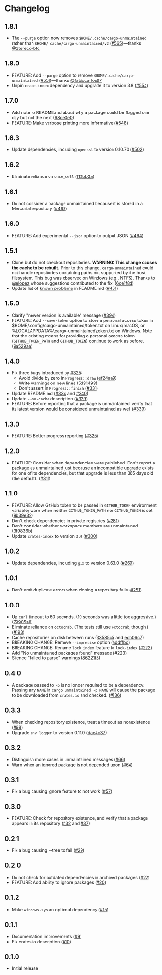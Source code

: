 # Changelog

## 1.8.1

- The `--purge` option now removes `$HOME/.cache/cargo-unmaintained` rather than `$HOME/.cache/cargo-unmaintained/v2` ([#565](https://github.com/trailofbits/cargo-unmaintained/pull/565))&mdash;thanks [@Stereco-btc](https://github.com/Stereco-btc)

## 1.8.0

- FEATURE: Add `--purge` option to remove `$HOME/.cache/cargo-unmaintained` ([#551](https://github.com/trailofbits/cargo-unmaintained/pull/551))&mdash;thanks [@fabiocarlos97](https://github.com/fabiocarlos97)
- Unpin `crate-index` dependency and upgrade it to version 3.8 ([#554](https://github.com/trailofbits/cargo-unmaintained/pull/554))

## 1.7.0

- Add note to README.md about why a package could be flagged one day but not the next ([68ce0e0](https://github.com/trailofbits/cargo-unmaintained/commit/68ce0e03285139593d33a5859d85bc8d1146c206))
- FEATURE: Make verbose printing more informative ([#548](https://github.com/trailofbits/cargo-unmaintained/pull/548))

## 1.6.3

- Update dependencies, including `openssl` to version 0.10.70 ([#502](https://github.com/trailofbits/cargo-unmaintained/pull/502))

## 1.6.2

- Eliminate reliance on `once_cell` ([f12bb3a](https://github.com/trailofbits/cargo-unmaintained/commit/f12bb3ad03ce5b5b43424518a2b4bf41268de53b))

## 1.6.1

- Do not consider a package unmaintained because it is stored in a Mercurial repository ([#489](https://github.com/trailofbits/cargo-unmaintained/pull/489))

## 1.6.0

- FEATURE: Add experimental `--json` option to output JSON ([#464](https://github.com/trailofbits/cargo-unmaintained/pull/464))

## 1.5.1

- Clone but do not checkout repositories. **WARNING: This change causes the cache to be rebuilt.** Prior to this change, `cargo-unmaintained` could not handle repositories containing paths not supported by the host filesystem. This bug was observed on Windows (e.g., NTFS). Thanks to [@elopez](https://github.com/elopez) whose suggestions contributed to the fix. ([6ce1f8d](https://github.com/trailofbits/cargo-unmaintained/commit/6ce1f8de9d09b4d41c714cd78480622da5f5f328))
- Update list of [known problems](https://github.com/trailofbits/cargo-unmaintained?tab=readme-ov-file#known-problems) in README.md ([#451](https://github.com/trailofbits/cargo-unmaintained/pull/451))

## 1.5.0

- Clarify "newer version is available" message ([#394](https://github.com/trailofbits/cargo-unmaintained/pull/394))
- FEATURE: Add `--save-token` option to store a personal access token in $HOME/.config/cargo-unmaintained/token.txt on Linux/macOS, or %LOCALAPPDATA%\cargo-unmaintained\token.txt on Windows. Note that the existing means for providing a personal access token (`GITHUB_TOKEN_PATH` and `GITHUB_TOKEN`) continue to work as before. ([9a529aa](https://github.com/trailofbits/cargo-unmaintained/commit/9a529aadbada51a543b4db94cef21efd2c3f5ffc))

## 1.4.0

- Fix three bugs introduced by [#325](https://github.com/trailofbits/cargo-unmaintained/pull/325):
  - Avoid divide by zero in `Progress::draw` ([ef24aa9](https://github.com/trailofbits/cargo-unmaintained/commit/ef24aa968b4618a3beefd7daa989ace0082a8180))
  - Write warnings on new lines ([5d31493](https://github.com/trailofbits/cargo-unmaintained/commit/5d314938f0372fa8a222211bb21f4773a0330508))
  - Don't assert in `Progress::finish` ([#331](https://github.com/trailofbits/cargo-unmaintained/pull/331))
- Update README.md ([#334](https://github.com/trailofbits/cargo-unmaintained/pull/334) and [#340](https://github.com/trailofbits/cargo-unmaintained/pull/340))
- Update `--no-cache` description ([#329](https://github.com/trailofbits/cargo-unmaintained/pull/329))
- FEATURE: Before reporting that a package is unmaintained, verify that its latest version would be considered unmaintained as well ([#339](https://github.com/trailofbits/cargo-unmaintained/pull/339))

## 1.3.0

- FEATURE: Better progress reporting ([#325](https://github.com/trailofbits/cargo-unmaintained/pull/325))

## 1.2.0

- FEATURE: Consider when dependencies were published. Don't report a package as unmaintained just because an incompatible upgrade exists for one of its dependencies, but that upgrade is less than 365 days old (the default). ([#311](https://github.com/trailofbits/cargo-unmaintained/pull/311))

## 1.1.0

- FEATURE: Allow GitHub token to be passed in `GITHUB_TOKEN` environment variable; warn when neither `GITHUB_TOKEN_PATH` nor `GITHUB_TOKEN` is set ([9b39e32](https://github.com/trailofbits/cargo-unmaintained/commit/9b39e320b263910b2a4dc57f0fe6dd6027d7f6fd))
- Don't check dependencies in private registries ([#281](https://github.com/trailofbits/cargo-unmaintained/pull/281))
- Don't consider whether workspace members are unmaintained ([3f9836b](https://github.com/trailofbits/cargo-unmaintained/commit/3f9836bf53d2715a62820c9f7b0164e9dedb8abd))
- Update `crates-index` to version `3.0` ([#300](https://github.com/trailofbits/cargo-unmaintained/pull/300))

## 1.0.2

- Update dependencies, including `gix` to version 0.63.0 ([#269](https://github.com/trailofbits/cargo-unmaintained/pull/269))

## 1.0.1

- Don't emit duplicate errors when cloning a repository fails ([#251](https://github.com/trailofbits/cargo-unmaintained/pull/251))

## 1.0.0

- Up `curl` timeout to 60 seconds. (10 seconds was a little too aggressive.) ([79905a8](https://github.com/trailofbits/cargo-unmaintained/commit/79905a8e1b373035e13fddd3b850cda0362e6eb3))
- Eliminate reliance on `octocrab`. (The tests still use `octocrab`, though.) ([#193](https://github.com/trailofbits/cargo-unmaintained/pull/193))
- Cache repositories on disk between runs ([33585c5](https://github.com/trailofbits/cargo-unmaintained/commit/33585c5520f9e2ec83fdb8bc34057a12d1a9ab67)
  and [edb06c7](https://github.com/trailofbits/cargo-unmaintained/commit/edb06c77d90dbf1792849c89cc68f58f16c70ae5))
- BREAKING CHANGE: Remove `--imprecise` option ([addffbc](https://github.com/trailofbits/cargo-unmaintained/commit/addffbc3742981bb6c4a68bb47d1ea97e4930d60))
- BREAKING CHANGE: Rename `lock_index` feature to `lock-index` ([#222](https://github.com/trailofbits/cargo-unmaintained/pull/222))
- Add "No unmaintained packages found" message ([#223](https://github.com/trailofbits/cargo-unmaintained/pull/223))
- Silence "failed to parse" warnings ([86221f8](https://github.com/trailofbits/cargo-unmaintained/commit/86221f8b0eafcf1a5ccd4a1f0e975ced11663a01))

## 0.4.0

- A package passed to `-p` is no longer required to be a dependency. Passing any `NAME` in `cargo unmaintained -p NAME` will cause the package to be downloaded from `crates.io` and checked. ([#136](https://github.com/trailofbits/cargo-unmaintained/pull/136))

## 0.3.3

- When checking repository existence, treat a timeout as nonexistence ([#98](https://github.com/trailofbits/cargo-unmaintained/pull/98))
- Upgrade `env_logger` to version 0.11.0 ([dae4c37](https://github.com/trailofbits/cargo-unmaintained/commit/dae4c373b71ee73a8b9fe37f0c95fc617267c0f9))

## 0.3.2

- Distinguish more cases in unmaintained messages ([#66](https://github.com/trailofbits/cargo-unmaintained/pull/66))
- Warn when an ignored package is not depended upon ([#64](https://github.com/trailofbits/cargo-unmaintained/pull/64))

## 0.3.1

- Fix a bug causing ignore feature to not work ([#57](https://github.com/trailofbits/cargo-unmaintained/pull/57))

## 0.3.0

- FEATURE: Check for repository existence, and verify that a package appears in its repository ([#32](https://github.com/trailofbits/cargo-unmaintained/pull/32) and [#37](https://github.com/trailofbits/cargo-unmaintained/pull/37))

## 0.2.1

- Fix a bug causing --tree to fail ([#29](https://github.com/trailofbits/cargo-unmaintained/pull/29))

## 0.2.0

- Do not check for outdated dependencies in archived packages ([#22](https://github.com/trailofbits/cargo-unmaintained/pull/22))
- FEATURE: Add ability to ignore packages ([#20](https://github.com/trailofbits/cargo-unmaintained/pull/20))

## 0.1.2

- Make `windows-sys` an optional dependency ([#15](https://github.com/trailofbits/cargo-unmaintained/pull/15))

## 0.1.1

- Documentation improvements ([#9](https://github.com/trailofbits/cargo-unmaintained/pull/9))
- Fix crates.io description ([#10](https://github.com/trailofbits/cargo-unmaintained/pull/10))

## 0.1.0

- Initial release
